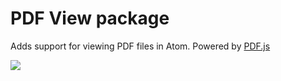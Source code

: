 # PDF View package

Adds support for viewing PDF files in Atom. Powered by [PDF.js](https://github.com/mozilla/pdf.js)

![](https://cloud.githubusercontent.com/assets/38924/2875460/79a8fc56-d41c-11e3-8f32-31f71a47e0fb.png)
